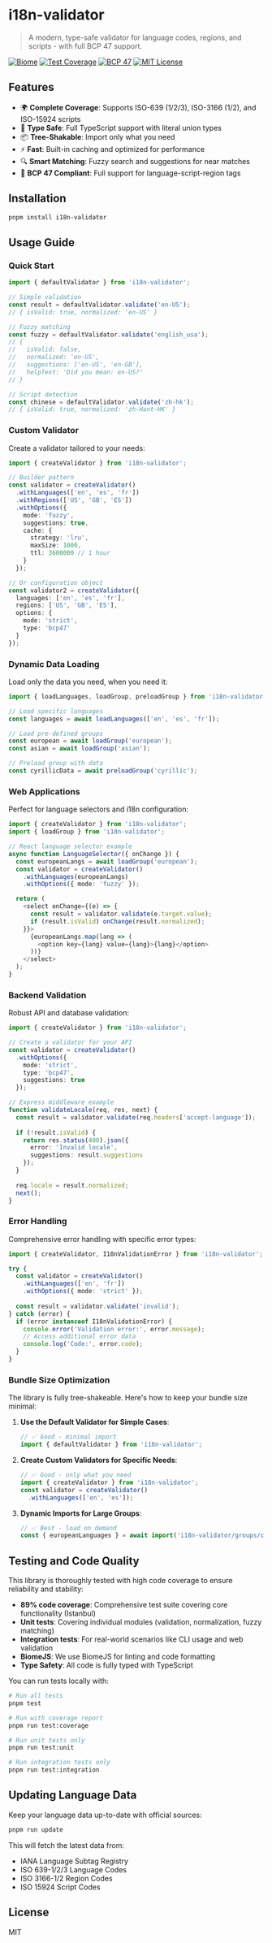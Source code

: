# i18n-validator

> A modern, type-safe validator for language codes, regions, and scripts - with full BCP 47 support.

[![Biome](https://img.shields.io/badge/code%20style-biome-blue.svg)](https://biomejs.dev/)
[![Test Coverage](https://img.shields.io/badge/coverage-89%25-brightgreen.svg)](https://vitest.dev/guide/coverage.html)
[![BCP 47](https://img.shields.io/badge/i18n-BCP%2047-orange)](https://www.rfc-editor.org/info/bcp47)
[![MIT License](https://img.shields.io/badge/license-MIT-blue.svg)](LICENSE)

## Features

- 🌍 **Complete Coverage**: Supports ISO-639 (1/2/3), ISO-3166 (1/2), and ISO-15924 scripts
- 🎯 **Type Safe**: Full TypeScript support with literal union types
- 📦 **Tree-Shakable**: Import only what you need
- ⚡ **Fast**: Built-in caching and optimized for performance
- 🔍 **Smart Matching**: Fuzzy search and suggestions for near matches
- 📝 **BCP 47 Compliant**: Full support for language-script-region tags

## Installation

```bash
pnpm install i18n-validator
```

## Usage Guide

### Quick Start

```typescript
import { defaultValidator } from 'i18n-validator';

// Simple validation
const result = defaultValidator.validate('en-US');
// { isValid: true, normalized: 'en-US' }

// Fuzzy matching
const fuzzy = defaultValidator.validate('english_usa');
// { 
//   isValid: false, 
//   normalized: 'en-US',
//   suggestions: ['en-US', 'en-GB'],
//   helpText: 'Did you mean: en-US?' 
// }

// Script detection
const chinese = defaultValidator.validate('zh-hk');
// { isValid: true, normalized: 'zh-Hant-HK' }
```

### Custom Validator

Create a validator tailored to your needs:

```typescript
import { createValidator } from 'i18n-validator';

// Builder pattern
const validator = createValidator()
  .withLanguages(['en', 'es', 'fr'])
  .withRegions(['US', 'GB', 'ES'])
  .withOptions({
    mode: 'fuzzy',
    suggestions: true,
    cache: {
      strategy: 'lru',
      maxSize: 1000,
      ttl: 3600000 // 1 hour
    }
  });

// Or configuration object
const validator2 = createValidator({
  languages: ['en', 'es', 'fr'],
  regions: ['US', 'GB', 'ES'],
  options: {
    mode: 'strict',
    type: 'bcp47'
  }
});
```

### Dynamic Data Loading

Load only the data you need, when you need it:

```typescript
import { loadLanguages, loadGroup, preloadGroup } from 'i18n-validator';

// Load specific languages
const languages = await loadLanguages(['en', 'es', 'fr']);

// Load pre-defined groups
const european = await loadGroup('european');
const asian = await loadGroup('asian');

// Preload group with data
const cyrillicData = await preloadGroup('cyrillic');
```

### Web Applications

Perfect for language selectors and i18n configuration:

```typescript
import { createValidator } from 'i18n-validator';
import { loadGroup } from 'i18n-validator';

// React language selector example
async function LanguageSelector({ onChange }) {
  const europeanLangs = await loadGroup('european');
  const validator = createValidator()
    .withLanguages(europeanLangs)
    .withOptions({ mode: 'fuzzy' });

  return (
    <select onChange={(e) => {
      const result = validator.validate(e.target.value);
      if (result.isValid) onChange(result.normalized);
    }}>
      {europeanLangs.map(lang => (
        <option key={lang} value={lang}>{lang}</option>
      ))}
    </select>
  );
}
```

### Backend Validation

Robust API and database validation:

```typescript
import { createValidator } from 'i18n-validator';

// Create a validator for your API
const validator = createValidator()
  .withOptions({
    mode: 'strict',
    type: 'bcp47',
    suggestions: true
  });

// Express middleware example
function validateLocale(req, res, next) {
  const result = validator.validate(req.headers['accept-language']);
  
  if (!result.isValid) {
    return res.status(400).json({
      error: 'Invalid locale',
      suggestions: result.suggestions
    });
  }
  
  req.locale = result.normalized;
  next();
}
```

### Error Handling

Comprehensive error handling with specific error types:

```typescript
import { createValidator, I18nValidationError } from 'i18n-validator';

try {
  const validator = createValidator()
    .withLanguages(['en', 'fr'])
    .withOptions({ mode: 'strict' });
    
  const result = validator.validate('invalid');
} catch (error) {
  if (error instanceof I18nValidationError) {
    console.error('Validation error:', error.message);
    // Access additional error data
    console.log('Code:', error.code);
  }
}
```

### Bundle Size Optimization

The library is fully tree-shakeable. Here's how to keep your bundle size minimal:

1. **Use the Default Validator for Simple Cases**:

   ```typescript
   // ✅ Good - minimal import
   import { defaultValidator } from 'i18n-validator';
   ```

2. **Create Custom Validators for Specific Needs**:

   ```typescript
   // ✅ Good - only what you need
   import { createValidator } from 'i18n-validator';
   const validator = createValidator()
     .withLanguages(['en', 'es']);
   ```

3. **Dynamic Imports for Large Groups**:

   ```typescript
   // ✅ Best - load on demand
   const { europeanLanguages } = await import('i18n-validator/groups/common');
   ```

## Testing and Code Quality

This library is thoroughly tested with high code coverage to ensure reliability and stability:

- **89% code coverage**: Comprehensive test suite covering core functionality (Istanbul)
- **Unit tests**: Covering individual modules (validation, normalization, fuzzy matching)
- **Integration tests**: For real-world scenarios like CLI usage and web validation
- **BiomeJS**: We use BiomeJS for linting and code formatting
- **Type Safety**: All code is fully typed with TypeScript

You can run tests locally with:

```bash
# Run all tests
pnpm test

# Run with coverage report
pnpm run test:coverage

# Run unit tests only
pnpm run test:unit

# Run integration tests only
pnpm run test:integration
```

## Updating Language Data

Keep your language data up-to-date with official sources:

```bash
pnpm run update
```

This will fetch the latest data from:

- IANA Language Subtag Registry
- ISO 639-1/2/3 Language Codes
- ISO 3166-1/2 Region Codes
- ISO 15924 Script Codes

## License

MIT
